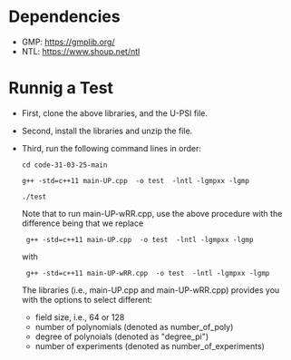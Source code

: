 
# Dependencies

* GMP: https://gmplib.org/
* NTL: https://www.shoup.net/ntl

# Runnig a Test

* First, clone the above libraries, and the U-PSI file. 
* Second, install the libraries and unzip the file. 
* Third, run the following command lines in order:

      cd code-31-03-25-main
    
      g++ -std=c++11 main-UP.cpp  -o test  -lntl -lgmpxx -lgmp
    
      ./test

  Note that to run main-UP-wRR.cpp, use the above procedure with the difference being that we replace

       g++ -std=c++11 main-UP.cpp  -o test  -lntl -lgmpxx -lgmp
  
  with

       g++ -std=c++11 main-UP-wRR.cpp  -o test  -lntl -lgmpxx -lgmp


  The libraries (i.e., main-UP.cpp and main-UP-wRR.cpp) provides you with the options to select different:

  * field size, i.e., 64 or 128
  * number of polynomials (denoted as number_of_poly)
  * degree of polynoials (denoted as "degree_pi")
  * number of experiments (denoted as number_of_experiments)
